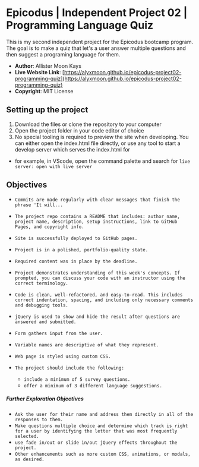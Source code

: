# Epicodus | Independent Project 02 | Programming Language Quiz

This is my second independent project for the Epicodus bootcamp program. The goal is to make a quiz that let's a user answer multiple questions and then suggest a programing language for them.

- **Author**: Allister Moon Kays
- **Live Website Link**: [https://alyxmoon.github.io/epicodus-project02-programming-quiz](https://alyxmoon.github.io/epicodus-project02-programming-quiz)
- **Copyright**: MIT License

## Setting up the project
1. Download the files or clone the repository to your computer
2. Open the project folder in your code editor of choice
3. No special tooling is required to preview the site when developing. You can either open the index.html file directly, or use any tool to start a develop server which serves the index.html for
  - for example, in VScode, open the command palette and search for `live server: open with live server`

## Objectives
- `Commits are made regularly with clear messages that finish the phrase 'It will...`
- `The project repo contains a README that includes: author name, project name, description, setup instructions, link to GitHub Pages, and copyright info.`
- `Site is successfully deployed to GitHub pages.`
- `Project is in a polished, portfolio-quality state.`
- `Required content was in place by the deadline.`
- `Project demonstrates understanding of this week's concepts. If prompted, you can discuss your code with an instructor using the correct terminology.`
- `Code is clean, well-refactored, and easy-to-read. This includes correct indentation, spacing, and including only necessary comments and debugging tools.`
- `jQuery is used to show and hide the result after questions are answered and submitted.`
- `Form gathers input from the user.`
- `Variable names are descriptive of what they represent.`
- `Web page is styled using custom CSS.`

- `The project should include the following:`
  - `include a minimum of 5 survey questions.`
  - `offer a minimum of 3 different language suggestions.`

##### Further Exploration Objectives
- `Ask the user for their name and address them directly in all of the responses to them.`
- `Make questions multiple choice and determine which track is right for a user by identifying the letter that was most frequently selected.`
- `use fade in/out or slide in/out jQuery effects throughout the project.`
- `Other enhancements such as more custom CSS, animations, or modals, as desired.`